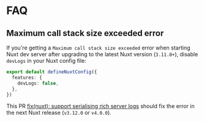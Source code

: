 # FAQ

## Maximum call stack size exceeded error

If you're getting a `Maximum call stack size exceeded` error when starting Nuxt dev server after upgrading to the latest Nuxt version (`3.11.0+`), disable `devLogs` in your Nuxt config file:
```ts
export default defineNuxtConfig({
  features: {
    devLogs: false,
  },
})
```

This PR [fix(nuxt): support serialising rich server logs](https://github.com/nuxt/nuxt/pull/26503) should fix the error in the next Nuxt release (`v3.12.0` or `v4.0.0`).

